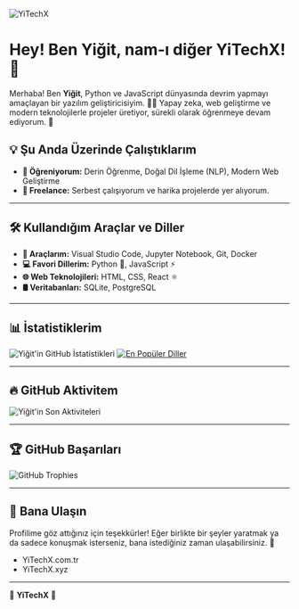 ![YiTechX]([https://github.com/YiTechX/gif](https://github.com/YiTechX/gif/blob/main/Mavi%20ve%20Beyaz%20Modern%20Teknoloji%20Portfolyo%20Sunum.gif))

# Hey! Ben Yiğit, nam-ı diğer **YiTechX**! 👋

Merhaba! Ben **Yiğit**, Python ve JavaScript dünyasında devrim yapmayı amaçlayan bir yazılım geliştiricisiyim. 👨‍💻 Yapay zeka, web geliştirme ve modern teknolojilerle projeler üretiyor, sürekli olarak öğrenmeye devam ediyorum. 🚀

## 💡 Şu Anda Üzerinde Çalıştıklarım
- **🌱 Öğreniyorum:** Derin Öğrenme, Doğal Dil İşleme (NLP), Modern Web Geliştirme
- **💼 Freelance:** Serbest çalışıyorum ve harika projelerde yer alıyorum.

---

## 🛠️ Kullandığım Araçlar ve Diller
- **🔧 Araçlarım:** Visual Studio Code, Jupyter Notebook, Git, Docker
- **💻 Favori Dillerim:** Python 🐍, JavaScript ⚡
- **🌐 Web Teknolojileri:** HTML, CSS, React ⚛️
- **🛢️ Veritabanları:** SQLite, PostgreSQL

---

## 📊 İstatistiklerim
![Yiğit'in GitHub İstatistikleri](https://github-readme-stats.vercel.app/api?username=YiTechX&show_icons=true&theme=radical)
[![En Popüler Diller](https://github-readme-stats.vercel.app/api/top-langs/?username=YiTechX&langs_count=8&theme=radical)](https://github.com/YiTechX)

---

## 🔥 GitHub Aktivitem
![Yiğit'in Son Aktiviteleri](https://github-readme-activity-graph.vercel.app/graph?username=YiTechX&theme=radical)

---

## 🏆 GitHub Başarıları
![GitHub Trophies](https://github-profile-trophy.vercel.app/?username=YiTechX&theme=radical&no-frame=true&no-bg=true&margin-w=4)

---

## 🤝 Bana Ulaşın
Profilime göz attığınız için teşekkürler! Eğer birlikte bir şeyler yaratmak ya da sadece konuşmak isterseniz, bana istediğiniz zaman ulaşabilirsiniz. 🚀

- YiTechX.com.tr
- YiTechX.xyz
---
🌟 **YiTechX** 🌟
